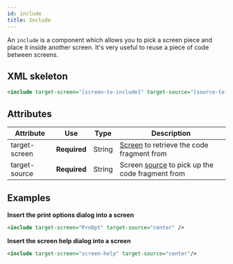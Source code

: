 ```yaml
---
id: include
title: Include
---
```

An `include` is a component which allows you to pick a screen piece and place it inside another screen. It's very useful to reuse a piece of code between screens.

## XML skeleton

```xml
<include target-screen="[screen-to-include]" target-source="[source-to-pick]" />
```

## Attributes

| Attribute     | Use          | Type   |  Description                                                                    |
| ------------- | ------------ | ------ | ------------------------------------------------------------------------------- |
| target-screen | **Required** | String | [Screen](screen.md) to retrieve the code fragment from                          |
| target-source | **Required** | String | Screen [source](tags.md) to pick up the code fragment from                      |

## Examples

**Insert the print options dialog into a screen**
```xml
<include target-screen="PrnOpt" target-source="center" />
```

**Insert the screen help dialog into a screen**
```xml
<include target-screen="screen-help" target-source="center"/>
```